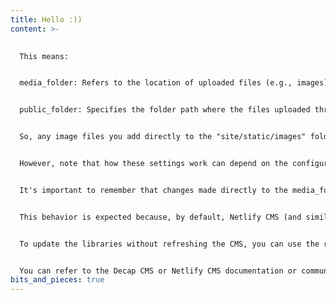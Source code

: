 ```yaml
---
title: Hello :))
content: >-
  

  This means:


  media_folder: Refers to the location of uploaded files (e.g., images) that you upload using your content management system (Decap CMS). The path is relative to your project's root directory.


  public_folder: Specifies the folder path where the files uploaded through the CMS are accessed on your front-end site. The paths to the files will be stored in your content files as relative paths based on the public_folder setting.


  So, any image files you add directly to the "site/static/images" folder should indeed become available to your CMS and should also be accessible to be embedded on your front-end site from the "images" path.


  However, note that how these settings work can depend on the configuration of your static site generator and your build environment.


  It's important to remember that changes made directly to the media_folder may not display on the CMS immediately, you may need to wait for a cache update or manually trigger it.


  This behavior is expected because, by default, Netlify CMS (and similarly decap CMS) loads the media library in entirety upon opening, displaying assets as they existed when it was launched. Changes made to the media folder while the CMS is open are not immediately reflected in the media and content libraries.


  To update the libraries without refreshing the CMS, you can use the refresh button in the Media Library toolbar.


  You can refer to the Decap CMS or Netlify CMS documentation or community for more detailed and specific guidance on your particular settings and CMS version.
bits_and_pieces: true
---
```

